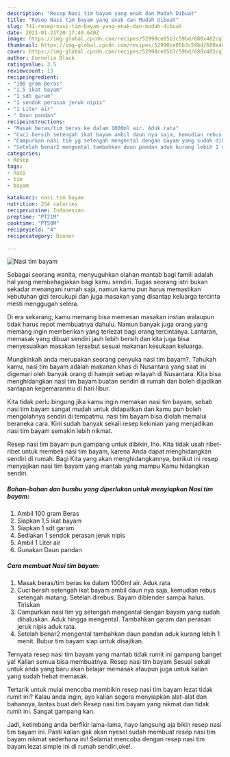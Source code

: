 ```yaml
---
description: "Resep Nasi tim bayam yang enak dan Mudah Dibuat"
title: "Resep Nasi tim bayam yang enak dan Mudah Dibuat"
slug: 741-resep-nasi-tim-bayam-yang-enak-dan-mudah-dibuat
date: 2021-01-21T20:17:40.640Z
image: https://img-global.cpcdn.com/recipes/52998ce85b3c59bd/680x482cq70/nasi-tim-bayam-foto-resep-utama.jpg
thumbnail: https://img-global.cpcdn.com/recipes/52998ce85b3c59bd/680x482cq70/nasi-tim-bayam-foto-resep-utama.jpg
cover: https://img-global.cpcdn.com/recipes/52998ce85b3c59bd/680x482cq70/nasi-tim-bayam-foto-resep-utama.jpg
author: Cornelia Black
ratingvalue: 3.5
reviewcount: 13
recipeingredient:
- "100 gram Beras"
- "1,5 ikat bayam"
- "1 sdt garam"
- "1 sendok perasan jeruk nipis"
- "1 Liter air"
- " Daun pandan"
recipeinstructions:
- "Masak beras/tim beras ke dalam 1000ml air. Aduk rata"
- "Cuci bersih setengah ikat bayam ambil daun nya saja, kemudian rebus setengah matang. Setelah direbus. Bayam diblender sampai halus. Tiriskan"
- "Campurkan nasi tim yg setengah mengental dengan bayam yang sudah dihaluskan. Aduk hingga mengental. Tambahkan garam dan perasan jeruk nipis aduk rata."
- "Setelah benar2 mengental tambahkan daun pandan aduk kurang lebih 1 menit. Bubur tim bayam siap untuk disajikan."
categories:
- Resep
tags:
- nasi
- tim
- bayam

katakunci: nasi tim bayam 
nutrition: 254 calories
recipecuisine: Indonesian
preptime: "PT21M"
cooktime: "PT50M"
recipeyield: "4"
recipecategory: Dinner

---
```



![Nasi tim bayam](https://img-global.cpcdn.com/recipes/52998ce85b3c59bd/680x482cq70/nasi-tim-bayam-foto-resep-utama.jpg)

Sebagai seorang wanita, menyuguhkan olahan mantab bagi famili adalah hal yang membahagiakan bagi kamu sendiri. Tugas seorang istri bukan sekadar menangani rumah saja, namun kamu pun harus memastikan kebutuhan gizi tercukupi dan juga masakan yang disantap keluarga tercinta mesti menggugah selera.

Di era  sekarang, kamu memang bisa memesan masakan instan walaupun tidak harus repot membuatnya dahulu. Namun banyak juga orang yang memang ingin memberikan yang terlezat bagi orang tercintanya. Lantaran, memasak yang dibuat sendiri jauh lebih bersih dan kita juga bisa menyesuaikan masakan tersebut sesuai makanan kesukaan keluarga. 



Mungkinkah anda merupakan seorang penyuka nasi tim bayam?. Tahukah kamu, nasi tim bayam adalah makanan khas di Nusantara yang saat ini digemari oleh banyak orang di hampir setiap wilayah di Nusantara. Kita bisa menghidangkan nasi tim bayam buatan sendiri di rumah dan boleh dijadikan santapan kegemaranmu di hari libur.

Kita tidak perlu bingung jika kamu ingin memakan nasi tim bayam, sebab nasi tim bayam sangat mudah untuk didapatkan dan kamu pun boleh mengolahnya sendiri di tempatmu. nasi tim bayam bisa diolah memalui beraneka cara. Kini sudah banyak sekali resep kekinian yang menjadikan nasi tim bayam semakin lebih nikmat.

Resep nasi tim bayam pun gampang untuk dibikin, lho. Kita tidak usah ribet-ribet untuk membeli nasi tim bayam, karena Anda dapat menghidangkan sendiri di rumah. Bagi Kita yang akan menghidangkannya, berikut ini resep menyajikan nasi tim bayam yang mantab yang mampu Kamu hidangkan sendiri.

<!--inarticleads1-->

##### Bahan-bahan dan bumbu yang diperlukan untuk menyiapkan Nasi tim bayam:

1. Ambil 100 gram Beras
1. Siapkan 1,5 ikat bayam
1. Siapkan 1 sdt garam
1. Sediakan 1 sendok perasan jeruk nipis
1. Ambil 1 Liter air
1. Gunakan  Daun pandan




<!--inarticleads2-->

##### Cara membuat Nasi tim bayam:

1. Masak beras/tim beras ke dalam 1000ml air. Aduk rata
1. Cuci bersih setengah ikat bayam ambil daun nya saja, kemudian rebus setengah matang. Setelah direbus. Bayam diblender sampai halus. Tiriskan
1. Campurkan nasi tim yg setengah mengental dengan bayam yang sudah dihaluskan. Aduk hingga mengental. Tambahkan garam dan perasan jeruk nipis aduk rata.
1. Setelah benar2 mengental tambahkan daun pandan aduk kurang lebih 1 menit. Bubur tim bayam siap untuk disajikan.




Ternyata resep nasi tim bayam yang mantab tidak rumit ini gampang banget ya! Kalian semua bisa membuatnya. Resep nasi tim bayam Sesuai sekali untuk anda yang baru akan belajar memasak ataupun juga untuk kalian yang sudah hebat memasak.

Tertarik untuk mulai mencoba membikin resep nasi tim bayam lezat tidak rumit ini? Kalau anda ingin, ayo kalian segera menyiapkan alat-alat dan bahannya, lantas buat deh Resep nasi tim bayam yang nikmat dan tidak rumit ini. Sangat gampang kan. 

Jadi, ketimbang anda berfikir lama-lama, hayo langsung aja bikin resep nasi tim bayam ini. Pasti kalian gak akan nyesel sudah membuat resep nasi tim bayam nikmat sederhana ini! Selamat mencoba dengan resep nasi tim bayam lezat simple ini di rumah sendiri,oke!.

